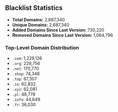 ## Blacklist Statistics

- **Total Domains:** 2,687,340
- **Unique Domains:** 2,687,340
- **Added Domains Since Last Version:** 730,220
- **Removed Domains Since Last Version:** 1,064,796

### Top-Level Domain Distribution

-  `.com`: 1,229,126
-  `.org`: 229,756
-  `.net`: 170,770
-  `.shop`: 74,348
-  `.top`: 67,307
-  `.io`: 62,832
-  `.xyz`: 62,081
-  `.pl`: 48,778
-  `.info`: 44,649
-  `.fr`: 36,030
